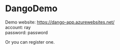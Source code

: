 # DangoDemo

Demo website: https://dango-app.azurewebsites.net/  
account: ray     
password: password  

Or you can register one.
